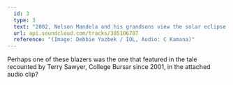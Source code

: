 ```yaml
---
  id: 3
  type: 3
  text: "2002, Nelson Mandela and his grandsons view the solar eclipse. From the left are Zuko Dlamini, Mbuso Mandela, Andile Mandela. "
  url: api.soundcloud.com/tracks/305106787
  reference: "(Image: Debbie Yazbek / IOL, Audio: C Kamana)"
---
```


Perhaps one of these blazers was the one that featured in the tale recounted by Terry Sawyer, College Bursar since 2001, in the attached audio clip?